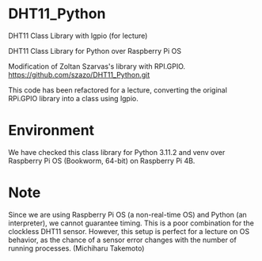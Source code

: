 # DHT11_Python

DHT11 Class Library with lgpio (for lecture)

DHT11 Class Library for Python over Raspberry Pi OS

Modification of Zoltan Szarvas's library with RPI.GPIO.
https://github.com/szazo/DHT11_Python.git

This code has been refactored for a lecture,
converting the original RPi.GPIO library into a class using lgpio.

# Environment

We have checked this class library for Python 3.11.2 and venv over Raspberry Pi OS (Bookworm, 64-bit) on Raspberry Pi 4B.

# Note
Since we are using Raspberry Pi OS (a non-real-time OS) and Python (an interpreter), we cannot guarantee timing. This is a poor combination for the clockless DHT11 sensor. However, this setup is perfect for a lecture on OS behavior, as the chance of a sensor error changes with the number of running processes. (Michiharu Takemoto)